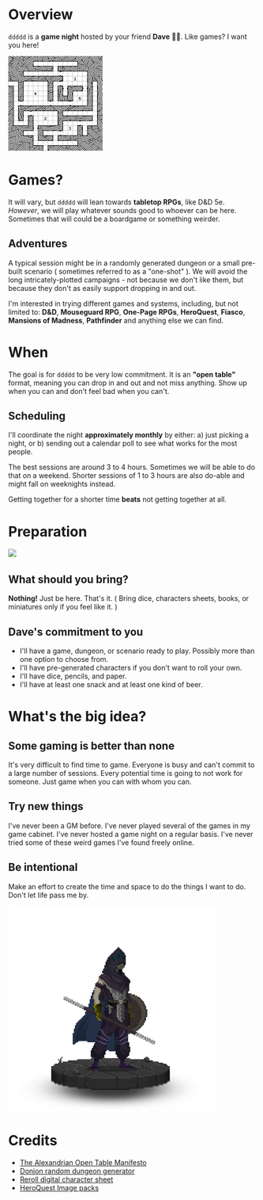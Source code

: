# Overview

`ddddd` is a **game night** hosted by your friend **Dave** 🧙‍♂️. Like games? I want you here!

![dungeon](./846473312.png)

# Games?

It will vary, but `ddddd` will lean towards **tabletop RPGs**, like D&D 5e. *However*, we will play whatever sounds good to whoever can be here. Sometimes that will could be a boardgame or something weirder.

## Adventures

A typical session might be in a randomly generated dungeon or a small pre-built scenario ( sometimes referred to as a "one-shot" ). We will avoid the long intricately-plotted campaigns - not because we don't like them, but because they don't as easily support dropping in and out.

I'm interested in trying different games and systems, including, but not limited to: **D&D**, **Mouseguard RPG**, **One-Page RPGs**, **HeroQuest**, **Fiasco**, **Mansions of Madness**, **Pathfinder** and anything else we can find.

# When

The goal is for `ddddd` to be very low commitment. It is an **"open table"** format, meaning you can drop in and out and not miss anything. Show up when you can and don't feel bad when you can't.

## Scheduling

I'll coordinate the night **approximately monthly** by either: a) just picking a night, or b) sending out a calendar poll to see what works for the most people.

The best sessions are around 3 to 4 hours. Sometimes we will be able to do that on a weekend. Shorter sessions of 1 to 3 hours are also do-able and might fall on weeknights instead.

Getting together for a shorter time **beats** not getting together at all.

# Preparation

<img src="https://davemenninger.github.io/ddddd/pic_artifact_spellring.jpg" height="200" />

## What should you bring?

**Nothing!** Just be here. That's it. ( Bring dice, characters sheets, books, or miniatures only if you feel like it. )

## Dave's commitment to you

- I'll have a game, dungeon, or scenario ready to play. Possibly more than one option to choose from.
- I'll have pre-generated characters if you don't want to roll your own.
- I'll have dice, pencils, and paper.
- I'll have at least one snack and at least one kind of beer.

# What's the big idea?

## Some gaming is better than none

It's very difficult to find time to game. Everyone is busy and can't commit to a large number of sessions. Every potential time is going to not work for someone. Just game when you can with whom you can.

## Try new things

I've never been a GM before. I've never played several of the games in my game cabinet. I've never hosted a game night on a regular basis. I've never tried some of these weird games I've found freely online.

## Be intentional

Make an effort to create the time and space to do the things I want to do. Don't let life pass me by.

![reroll character](Test.png)

# Credits

 - [The Alexandrian Open Table Manifesto](https://thealexandrian.net/wordpress/38643/roleplaying-games/open-table-manifesto)
 - [Donjon random dungeon generator](http://donjon.bin.sh/5e/dungeon/)
 - [Reroll digital character sheet](https://www.reroll.co/)
 - [HeroQuest Image packs](http://english.yeoldeinn.com/design-tools.php)
